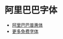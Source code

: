 # 阿里巴巴字体

* [阿里巴巴普惠体](https://fonts.alibabagroup.com/#/font)
* [更多免费字体](https://fonts.alibabagroup.com/#/font)
